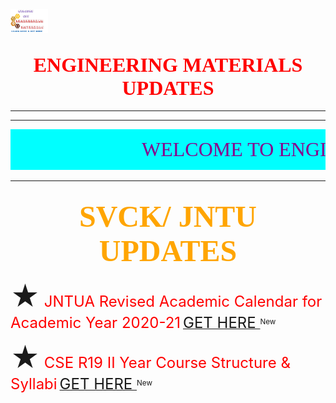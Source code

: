 <html>
<title> SVCK UPDATES </title>
<head>
</head>
<body>
    <img src="EM LOGO NEW.jpg" alt="my" style="width:12%"> 
  <h2 align="center"> <font face="Algerian" color="RED" size="6">ENGINEERING MATERIALS UPDATES</font></h2> <hr color="DodgerBlue"></hr><hr color="red"></hr>
<marquee bgcolor="cyan" scrollamount=15> <p> <font face="Castellar" size="6" color="DarkMagenta"><bold>WELCOME TO ENGINEERING MATERIALS HERE YOU CAN CHECK THE JNTUUPDATES/SVCKUPDATES </bold><p></marquee> <hr color="pink"> </hr>
<h2 align="center"><font size="7" color="ORANGE" face="Copperplate Gothic Bold">  SVCK/ JNTU UPDATES </font></h2>
<p> <span style='font-size:45px;'>&#9733;</span><font size="5" color="red"> JNTUA Revised Academic Calendar for Academic Year 2020-21</font> <a href="https://jntua.ac.in/wp-content/uploads/2020/08/Important-Circular-from-DE.pdf" target="blank"><font size="5">GET HERE </font></a> <sup> New</sup </p>
<p> <span style='font-size:45px;'>&#9733;</span><font size="5" color="red"> CSE R19 II Year Course Structure & Syllabi</font> <a href="https://jntua.ac.in/wp-content/uploads/2020/05/CSE-R19-II-Year-Course-Structure-Syllabi.pdf" target="blank"><font size="5">GET HERE </font></a> <sup> New</sup </p>


































</body>
</html>
